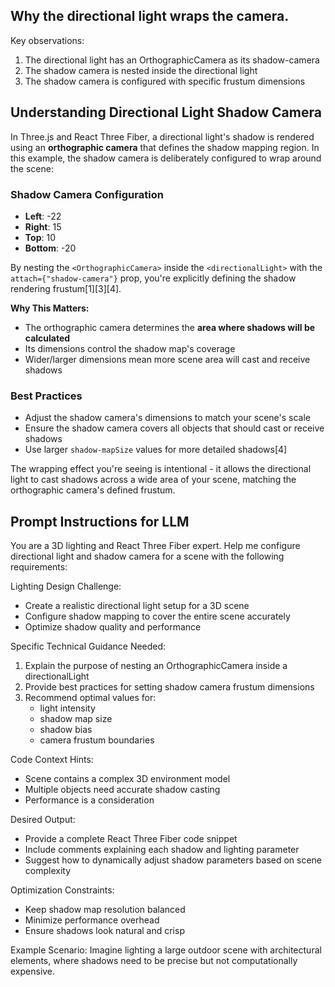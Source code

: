 ## Why the directional light wraps the camera.

Key observations:

1. The directional light has an OrthographicCamera as its shadow-camera
2. The shadow camera is nested inside the directional light
3. The shadow camera is configured with specific frustum dimensions

## Understanding Directional Light Shadow Camera

In Three.js and React Three Fiber, a directional light's shadow is rendered using an **orthographic camera** that defines the shadow mapping region. In this example, the shadow camera is deliberately configured to wrap around the scene:

### Shadow Camera Configuration

- **Left**: -22
- **Right**: 15
- **Top**: 10
- **Bottom**: -20

By nesting the `<OrthographicCamera>` inside the `<directionalLight>` with the `attach={"shadow-camera"}` prop, you're explicitly defining the shadow rendering frustum[1][3][4].

**Why This Matters:**

- The orthographic camera determines the **area where shadows will be calculated**
- Its dimensions control the shadow map's coverage
- Wider/larger dimensions mean more scene area will cast and receive shadows

### Best Practices

- Adjust the shadow camera's dimensions to match your scene's scale
- Ensure the shadow camera covers all objects that should cast or receive shadows
- Use larger `shadow-mapSize` values for more detailed shadows[4]

The wrapping effect you're seeing is intentional - it allows the directional light to cast shadows across a wide area of your scene, matching the orthographic camera's defined frustum.

## Prompt Instructions for LLM

You are a 3D lighting and React Three Fiber expert. Help me configure directional light and shadow camera for a scene with the following requirements:

Lighting Design Challenge:

- Create a realistic directional light setup for a 3D scene
- Configure shadow mapping to cover the entire scene accurately
- Optimize shadow quality and performance

Specific Technical Guidance Needed:

1. Explain the purpose of nesting an OrthographicCamera inside a directionalLight
2. Provide best practices for setting shadow camera frustum dimensions
3. Recommend optimal values for:
   - light intensity
   - shadow map size
   - shadow bias
   - camera frustum boundaries

Code Context Hints:

- Scene contains a complex 3D environment model
- Multiple objects need accurate shadow casting
- Performance is a consideration

Desired Output:

- Provide a complete React Three Fiber code snippet
- Include comments explaining each shadow and lighting parameter
- Suggest how to dynamically adjust shadow parameters based on scene complexity

Optimization Constraints:

- Keep shadow map resolution balanced
- Minimize performance overhead
- Ensure shadows look natural and crisp

Example Scenario:
Imagine lighting a large outdoor scene with architectural elements, where shadows need to be precise but not computationally expensive.
